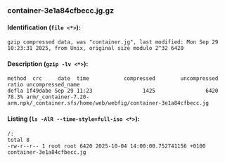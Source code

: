 ### container-3e1a84cfbecc.jg.gz
#### Identification (`file <*>`):
```
gzip compressed data, was "container.jg", last modified: Mon Sep 29 10:23:31 2025, from Unix, original size modulo 2^32 6420
```
#### Description (`gzip -lv <*>`):
```
method  crc     date  time           compressed        uncompressed  ratio uncompressed_name
defla 1f49dabe Sep 29 11:23                1425                6420  78.3% arm/_container-7.20-arm.npk/_container.sfs/home/web/webfig/container-3e1a84cfbecc.jg
```
#### Listing (`ls -AlR --time-style=full-iso <*>`):
```
/:
total 8
-rw-r--r-- 1 root root 6420 2025-10-04 14:00:00.752741156 +0100 container-3e1a84cfbecc.jg
```

